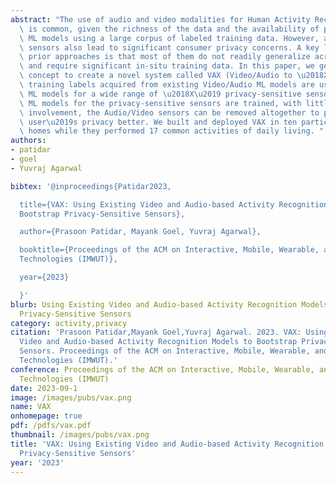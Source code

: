 ```yaml
---
abstract: "The use of audio and video modalities for Human Activity Recognition (HAR)\
  \ is common, given the richness of the data and the availability of pre-trained\
  \ ML models using a large corpus of labeled training data. However, audio and video\
  \ sensors also lead to significant consumer privacy concerns. A key limitation of\
  \ prior approaches is that most of them do not readily generalize across environments\
  \ and require significant in-situ training data. In this paper, we generalize this\
  \ concept to create a novel system called VAX (Video/Audio to \u2018X\u2019), where\
  \ training labels acquired from existing Video/Audio ML models are used to train\
  \ ML models for a wide range of \u2018X\u2019 privacy-sensitive sensors. Once the\
  \ ML models for the privacy-sensitive sensors are trained, with little to no user\
  \ involvement, the Audio/Video sensors can be removed altogether to protect the\
  \ user\u2019s privacy better. We built and deployed VAX in ten participants\u2019\
  \ homes while they performed 17 common activities of daily living. "
authors:
- patidar
- goel
- Yuvraj Agarwal

bibtex: '@inproceedings{Patidar2023,

  title={VAX: Using Existing Video and Audio-based Activity Recognition Models to
  Bootstrap Privacy-Sensitive Sensors},

  author={Prasoon Patidar, Mayank Goel, Yuvraj Agarwal},

  booktitle={Proceedings of the ACM on Interactive, Mobile, Wearable, and Ubiquitous
  Technologies (IMWUT)},

  year={2023}

  }'
blurb: Using Existing Video and Audio-based Activity Recognition Models to Bootstrap
  Privacy-Sensitive Sensors
category: activity,privacy
citation: 'Prasoon Patidar,Mayank Goel,Yuvraj Agarwal. 2023. VAX: Using Existing
  Video and Audio-based Activity Recognition Models to Bootstrap Privacy-Sensitive
  Sensors. Proceedings of the ACM on Interactive, Mobile, Wearable, and Ubiquitous
  Technologies (IMWUT).'
conference: Proceedings of the ACM on Interactive, Mobile, Wearable, and Ubiquitous
  Technologies (IMWUT)
date: 2023-09-1
image: /images/pubs/vax.png
name: VAX
onhomepage: true
pdf: /pdfs/vax.pdf
thumbnail: /images/pubs/vax.png
title: 'VAX: Using Existing Video and Audio-based Activity Recognition Models to Bootstrap
  Privacy-Sensitive Sensors'
year: '2023'
---
```

